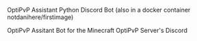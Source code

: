 OptiPvP Assistant Python Discord Bot (also in a docker container notdanihere/firstimage)

OptiPvP Assitant Bot for the Minecraft OptiPvP Server's Discord
